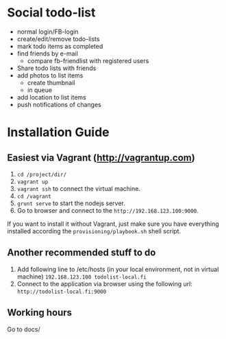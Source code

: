# Social todo-list
* normal login/FB-login
* create/edit/remove todo-lists
* mark todo items as completed
* find friends by e-mail
   * compare fb-friendlist with registered users
* Share todo lists with friends
* add photos to list items
   * create thumbnail
   * in queue
* add location to list items
* push notifications of changes

# Installation Guide

## Easiest via Vagrant (http://vagrantup.com)
1. `cd /project/dir/` 
2. `vagrant up`
3. `vagrant ssh` to connect the virtual machine.
4. `cd /vagrant`
5. `grunt serve` to start the nodejs server.
6. Go to browser and connect to the `http://192.168.123.100:9000`.

If you want to install it without Vagrant, just make sure you have everything installed according the `provisioning/playbook.sh` shell script.

## Another recommended stuff to do 
1. Add following line to /etc/hosts (in your local environment, not in virtual machine)
`192.168.123.100 todolist-local.fi`
2. Connect to the application via browser using the following url: `http://todolist-local.fi:9000`

## Working hours
Go to docs/
